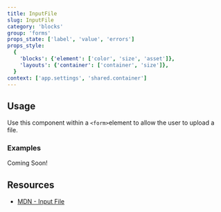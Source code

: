 ```yaml
---
title: InputFile
slug: InputFile
category: 'blocks'
group: 'forms'
props_state: ['label', 'value', 'errors']
props_style:
  {
    'blocks': {'element': ['color', 'size', 'asset']},
    'layouts': {'container': ['container', 'size']},
  }
context: ['app.settings', 'shared.container']
---
```


## Usage

Use this component within a `<form>`element to allow the user to upload a file.

### Examples

<p class="feedback bare emoji:default">Coming Soon!</p>

## Resources

- [MDN - Input File](https://developer.mozilla.org/en-US/docs/Web/HTML/Element/input/file)
